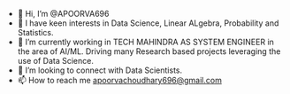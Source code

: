 - 👋 Hi, I’m @APOORVA696
- 👀 I have keen interests in Data Science, Linear ALgebra, Probability and Statistics.
- 🌱 I’m currently working in TECH MAHINDRA AS SYSTEM ENGINEER in the area of AI/ML. Driving many Research based projects leveraging the use of Data Science.
- 💞️ I’m looking to connect with Data Scientists.
- 📫 How to reach me apoorvachoudhary696@gmail.com

<!---
APOORVA696/APOORVA696 is a ✨ special ✨ repository because its `README.md` (this file) appears on your GitHub profile.
You can click the Preview link to take a look at your changes.
--->
